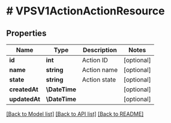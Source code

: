 # # VPSV1ActionActionResource

## Properties

Name | Type | Description | Notes
------------ | ------------- | ------------- | -------------
**id** | **int** | Action ID | [optional]
**name** | **string** | Action name | [optional]
**state** | **string** | Action state | [optional]
**createdAt** | **\DateTime** |  | [optional]
**updatedAt** | **\DateTime** |  | [optional]

[[Back to Model list]](../../README.md#models) [[Back to API list]](../../README.md#endpoints) [[Back to README]](../../README.md)
